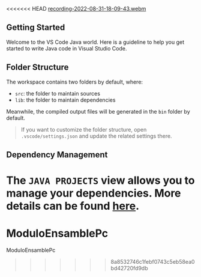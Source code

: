 <<<<<<< HEAD
[recording-2022-08-31-18-09-43.webm](https://user-images.githubusercontent.com/90810310/187800659-996e7e63-438c-494a-9196-a58dd95071b2.webm)
## Getting Started

Welcome to the VS Code Java world. Here is a guideline to help you get started to write Java code in Visual Studio Code.

## Folder Structure

The workspace contains two folders by default, where:

- `src`: the folder to maintain sources
- `lib`: the folder to maintain dependencies

Meanwhile, the compiled output files will be generated in the `bin` folder by default.

> If you want to customize the folder structure, open `.vscode/settings.json` and update the related settings there.

## Dependency Management

The `JAVA PROJECTS` view allows you to manage your dependencies. More details can be found [here](https://github.com/microsoft/vscode-java-dependency#manage-dependencies).
=======
# ModuloEnsamblePc
ModuloEnsamblePc
>>>>>>> 8a8532746c1febf0743c5eb58ea0bd42720fd9db
